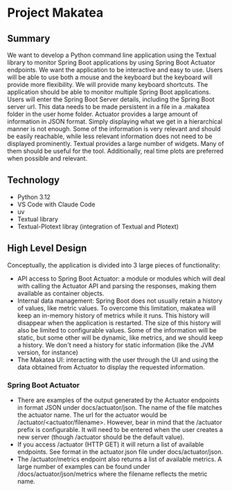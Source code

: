 # Project Makatea

## Summary
We want to develop a Python command line application using the Textual library to monitor Spring Boot applications by using Spring Boot Actuator endpoints.
We want the application to be interactive and easy to use. Users will be able to use both a mouse and the keyboard but the keyboard will provide more flexibility. We will provide many keyboard shortcuts.
The application should be able to monitor multiple Spring Boot applications. Users will enter the Spring Boot Server details, including the Spring Boot server url. This data needs to be made persistent in a file in a .makatea folder in the user home folder.
Actuator provides a large amount of information in JSON format. Simply displaying what we get in a hierarchical manner is not enough. Some of the information is very relevant and should be easily reachable, while less relevant information does not need to be displayed prominently.
Textual provides a large number of widgets. Many of them should be useful for the tool. Additionally, real time plots are preferred when possible and relevant.

## Technology
- Python 3.12
- VS Code with Claude Code
- uv
- Textual library
- Textual-Plotext libray (integration of Textual and Plotext)

## High Level Design
Conceptually, the application is divided into 3 large pieces of functionality: 
- API access to Spring Boot Actuator: a module or modules which will deal with calling the Actuator API and parsing the responses, making them available as container objects.
- Internal data management: Spring Boot does not usually retain a history of values, like metric values. To overcome this limitation, makatea will keep an in-memory history of metrics while it runs. This history will disappear when the application is restarted. The size of this history will also be limited to configurable values.
Some of the information will be static, but some other will be dynamic, like metrics, and we should keep a history. We don't need a history for static information (like the JVM version, for instance)
- The Makatea UI: interacting with the user through the UI and using the data obtained from Actuator to display the requested information.


### Spring Boot Actuator 
- There are examples of the output generated by the Actuator endpoints in format JSON under docs/actuator/json. The name of the file matches the actuator name. The url for the actuator would be /actuator/<actuator/filename>. However, bear in mind that the /actuator prefix is configurable. It will need to be entered when the user creates a new server (though /actuator should be the default value).
- If you access /actuator (HTTP GET) it will return a list of available endpoints. See format in the actuator.json file under docs/actuator/json.
- The /actuator/metrics endpoint also returns a list of available metrics. A large number of examples can be found under /docs/actuator/json/metrics where the filename reflects the metric name.
